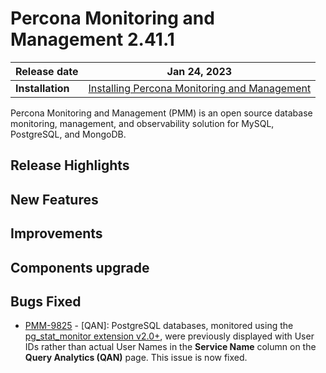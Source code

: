 
# Percona Monitoring and Management 2.41.1


| **Release date** | Jan 24, 2023                                                                                    |
| ----------------- | ----------------------------------------------------------------------------------------------- |
| **Installation** | [Installing Percona Monitoring and Management](https://www.percona.com/software/pmm/quickstart) |

Percona Monitoring and Management (PMM) is an open source database monitoring, management, and observability solution for MySQL, PostgreSQL, and MongoDB.

<!---

!!! caution alert alert-warning "Important/Caution"
    Crucial points that need emphasis:

    - Important: A significant point that deserves emphasis.
    - Caution: Used to mean 'Continue with care'.

--->

## Release Highlights



## New Features


## Improvements



## Components upgrade


## Bugs Fixed
- [PMM-9825](https://jira.percona.com/browse/PMM-9825) - [QAN]: PostgreSQL databases, monitored using the [pg_stat_monitor extension v2.0+](https://docs.percona.com/percona-monitoring-and-management/setting-up/client/postgresql.html#pg_stat_monitor), were previously displayed with User IDs rather than actual User Names in the **Service Name** column on the **Query Analytics (QAN)** page. This issue is now fixed.


